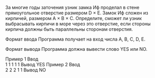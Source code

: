 За многие годы заточения узник замка Иф проделал в стене прямоугольное отверстие размером D × E. Замок Иф сложен из кирпичей, размером A × B × C. Определите, сможет ли узник выбрасывать кирпичи в море через это отверстие, если стороны кирпича должны быть параллельны сторонам отверстия.

Формат ввода
Программа получает на вход числа A, B, C, D, E.

Формат вывода
Программа должна вывести слово YES или NO.

Пример 1
Ввод	
1
1
1
1
1
Вывод
YES
Пример 2
Ввод	
2
2
2
1
1
Вывод
NO
